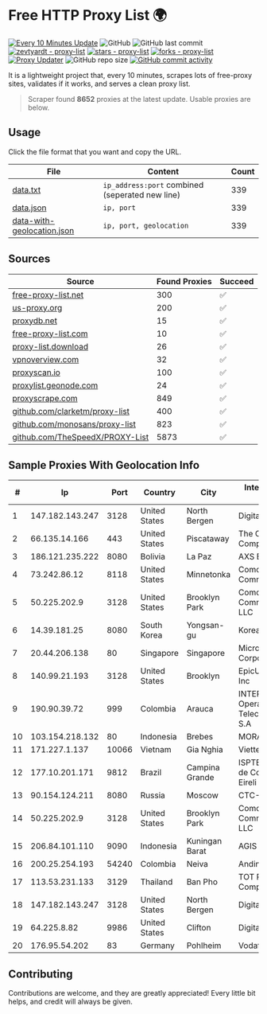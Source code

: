 
# Free HTTP Proxy List 🌍

[![Every 10 Minutes Update](https://github.com/mertguvencli/http-proxy-list/actions/workflows/main.yml/badge.svg?branch=main)](https://github.com/mertguvencli/http-proxy-list/actions/workflows/main.yml)
![GitHub](https://img.shields.io/github/license/mertguvencli/http-proxy-list)
![GitHub last commit](https://img.shields.io/github/last-commit/mertguvencli/http-proxy-list)
[![zevtyardt - proxy-list](https://img.shields.io/static/v1?label=zevtyardt&message=proxy-list&color=blue&logo=github)](https://github.com/zevtyardt/proxy-list "Go to GitHub repo")
[![stars - proxy-list](https://img.shields.io/github/stars/zevtyardt/proxy-list?style=social)](https://github.com/zevtyardt/proxy-list)
[![forks - proxy-list](https://img.shields.io/github/forks/zevtyardt/proxy-list?style=social)](https://github.com/zevtyardt/proxy-list)
[![Proxy Updater](https://github.com/zevtyardt/proxy-list/workflows/Proxy%20Updater/badge.svg)](https://github.com/zevtyardt/proxy-list/actions?query=workflow:"Proxy+Updater")
![GitHub repo size](https://img.shields.io/github/repo-size/zevtyardt/proxy-list)
[![GitHub commit activity](https://img.shields.io/github/commit-activity/m/zevtyardt/proxy-list?logo=commits)](https://github.com/zevtyardt/proxy-list/commits/main)

It is a lightweight project that, every 10 minutes, scrapes lots of free-proxy sites, validates if it works, and serves a clean proxy list.

> Scraper found **8652** proxies at the latest update. Usable proxies are below.

## Usage

Click the file format that you want and copy the URL.

|File|Content|Count|
|----|-------|-----|
|[data.txt](https://raw.githubusercontent.com/mertguvencli/http-proxy-list/main/proxy-list/data.txt)|`ip_address:port` combined (seperated new line)|339|
|[data.json](https://raw.githubusercontent.com/mertguvencli/http-proxy-list/main/proxy-list/data.json)|`ip, port`|339|
|[data-with-geolocation.json](https://raw.githubusercontent.com/mertguvencli/http-proxy-list/main/proxy-list/data-with-geolocation.json)|`ip, port, geolocation`|339|

## Sources

|Source|Found Proxies|Succeed|
|------|-------------|-------|
|[free-proxy-list.net](https://free-proxy-list.net)|300|✅|
|[us-proxy.org](https://www.us-proxy.org)|200|✅|
|[proxydb.net](http://proxydb.net)|15|✅|
|[free-proxy-list.com](https://free-proxy-list.com/?page=&port=&type%5B%5D=http&type%5B%5D=https&up_time=0&search=Search)|10|✅|
|[proxy-list.download](https://www.proxy-list.download/HTTP)|26|✅|
|[vpnoverview.com](https://vpnoverview.com/privacy/anonymous-browsing/free-proxy-servers)|32|✅|
|[proxyscan.io](https://www.proxyscan.io)|100|✅|
|[proxylist.geonode.com](https://proxylist.geonode.com/api/proxy-list?limit=300&page=1&sort_by=lastChecked&sort_type=desc&protocols=http,https)|24|✅|
|[proxyscrape.com](https://api.proxyscrape.com/v2/?request=displayproxies&protocol=http&timeout=10000&country=all&ssl=all&anonymity=all)|849|✅|
|[github.com/clarketm/proxy-list](https://raw.githubusercontent.com/clarketm/proxy-list/master/proxy-list-raw.txt)|400|✅|
|[github.com/monosans/proxy-list](https://raw.githubusercontent.com/monosans/proxy-list/main/proxies/http.txt)|823|✅|
|[github.com/TheSpeedX/PROXY-List](https://raw.githubusercontent.com/TheSpeedX/PROXY-List/master/http.txt)|5873|✅|


## Sample Proxies With Geolocation Info

|#|Ip|Port|Country|City|Internet Service Provider|
|-|--|----|-------|----|-------------------------|
|1|147.182.143.247|3128|United States|North Bergen|DigitalOcean, LLC|
|2|66.135.14.166|443|United States|Piscataway|The Constant Company, LLC|
|3|186.121.235.222|8080|Bolivia|La Paz|AXS Bolivia S. A.|
|4|73.242.86.12|8118|United States|Minnetonka|Comcast Cable Communications|
|5|50.225.202.9|3128|United States|Brooklyn Park|Comcast Cable Communications, LLC|
|6|14.39.181.25|8080|South Korea|Yongsan-gu|Korea Telecom|
|7|20.44.206.138|80|Singapore|Singapore|Microsoft Corporation|
|8|140.99.21.193|3128|United States|Brooklyn|EpicUp Holdings Inc|
|9|190.90.39.72|999|Colombia|Arauca|INTERNEXA Brasil Operadora de Telecomunica??es S.A|
|10|103.154.218.132|80|Indonesia|Brebes|MORATELINDONAP|
|11|171.227.1.137|10066|Vietnam|Gia Nghia|Viettel Corporation|
|12|177.10.201.171|9812|Brazil|Campina Grande|ISPTEC Sistemas de Comunicação Eireli|
|13|90.154.124.211|8080|Russia|Moscow|CTC-B2B|
|14|50.225.202.9|3128|United States|Brooklyn Park|Comcast Cable Communications, LLC|
|15|206.84.101.110|9090|Indonesia|Kuningan Barat|AGIS|
|16|200.25.254.193|54240|Colombia|Neiva|Andinet ON Line|
|17|113.53.231.133|3129|Thailand|Ban Pho|TOT Public Company Limited|
|18|147.182.143.247|3128|United States|North Bergen|DigitalOcean, LLC|
|19|64.225.8.82|9986|United States|Clifton|DigitalOcean, LLC|
|20|176.95.54.202|83|Germany|Pohlheim|Vodafone GmbH|



## Contributing

Contributions are welcome, and they are greatly appreciated! Every
little bit helps, and credit will always be given.

